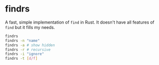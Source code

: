 # findrs

A fast, simple implementation of `find` in Rust. It doesn't have all features of `find` but it fills my needs.

```sh
findrs
findrs -n "name"
findrs -a # show hidden
findrs -r # recursive
findrs -i "ignore"
findrs -t [d/f]
```
